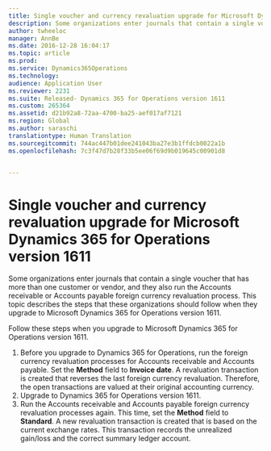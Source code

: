 ```yaml
---
title: Single voucher and currency revaluation upgrade for Microsoft Dynamics 365 for Operations version 1611 | Microsoft Docs
description: Some organizations enter journals that contain a single voucher that has more than one customer or vendor, and they also run the Accounts receivable or Accounts payable foreign currency revaluation process. This topic describes the steps that these organizations should follow when they upgrade to Microsoft Dynamics 365 for Operations version 1611.
author: twheeloc
manager: AnnBe
ms.date: 2016-12-28 16:04:17
ms.topic: article
ms.prod: 
ms.service: Dynamics365Operations
ms.technology: 
audience: Application User
ms.reviewer: 2231
ms.suite: Released- Dynamics 365 for Operations version 1611
ms.custom: 265364
ms.assetid: d21b92a8-72aa-4700-ba25-aef017af7121
ms.region: Global
ms.author: saraschi
translationtype: Human Translation
ms.sourcegitcommit: 744ac447b01dee241043ba27e3b1ffdcb0022a1b
ms.openlocfilehash: 7c3f47d7b28f33b5ee06f69d9b019645c00901d8


---
```


# <a name="single-voucher-and-currency-revaluation-upgrade-for-microsoft-dynamics-365-for-operations-version-1611"></a>Single voucher and currency revaluation upgrade for Microsoft Dynamics 365 for Operations version 1611

Some organizations enter journals that contain a single voucher that has more than one customer or vendor, and they also run the Accounts receivable or Accounts payable foreign currency revaluation process. This topic describes the steps that these organizations should follow when they upgrade to Microsoft Dynamics 365 for Operations version 1611.

Follow these steps when you upgrade to Microsoft Dynamics 365 for Operations version 1611.

1.  Before you upgrade to Dynamics 365 for Operations, run the foreign currency revaluation processes for Accounts receivable and Accounts payable. Set the **Method** field to **Invoice date**. A revaluation transaction is created that reverses the last foreign currency revaluation. Therefore, the open transactions are valued at their original accounting currency.
2.  Upgrade to Dynamics 365 for Operations version 1611.
3.  Run the Accounts receivable and Accounts payable foreign currency revaluation processes again. This time, set the **Method** field to **Standard**. A new revaluation transaction is created that is based on the current exchange rates. This transaction records the unrealized gain/loss and the correct summary ledger account.





<!--HONumber=Feb17_HO3-->


